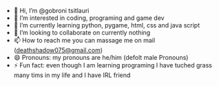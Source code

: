 - 👋 Hi, I’m @gobroni tsitlauri
- 👀 I’m interested in coding, programing and game dev
- 🌱 I’m currently learning python, pygame, html, css and java script
- 💞️ I’m looking to collaborate on currently nothing 
- 📫 How to reach me you can massage me on mail (deathshadow075@gmail.com) 
- 😄 Pronouns: my pronouns are he/him (defolt male Pronouns)
- ⚡ Fun fact: even though I am learning programing I have tuched grass many tims in my life and I have IRL friend 

<!---
gobroni1/gobroni1 is a ✨ special ✨ repository because its `README.md` (this file) appears on your GitHub profile.
You can click the Preview link to take a look at your changes.
--->
